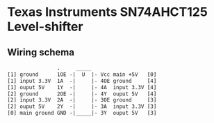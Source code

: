 # Texas Instruments SN74AHCT125 Level-shifter

## Wiring schema

```txt
                .     _____
[1] ground      1OE -|  U  |- Vcc main +5V   [0]
[1] input 3.3V  1A  -|     |- 4OE ground     [4]
[1] ouput 5V    1Y  -|     |- 4A  input 3.3V [4]
[2] ground      2OE -|     |- 4Y  ouput 5V   [4]
[2] input 3.3V  2A  -|     |- 3OE ground     [3]
[2] ouput 5V    2Y  -|     |- 3A  input 3.3V [3]
[0] main ground GND -|_____|- 3Y  ouput 5V   [3]
```
